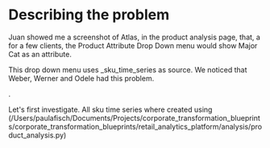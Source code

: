 # Describing the problem

Juan showed me a screenshot of Atlas, in the product analysis page, that, a for a few clients, the Product Attribute Drop Down menu would show Major Cat as an attribute.

This drop down menu uses _sku_time_series as source.
We noticed that Weber, Werner and Odele had this problem.

.

Let's first investigate.
All sku time series where created using
(/Users/paulafisch/Documents/Projects/corporate_transformation_blueprints/corporate_transformation_blueprints/retail_analytics_platform/analysis/product_analysis.py)
